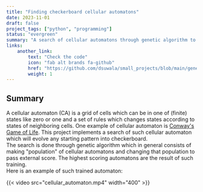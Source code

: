 ```yaml
---
title: "Finding checkerboard cellular automatons"
date: 2023-11-01
draft: false
project_tags: ["python", "programming"]
status: "evergreen"
summary: "A search of cellular automatons through genetic algorithm to always get checkerboard."
links:
    another_link:
        text: "Check the code"
        icon: "fab alt brands fa-github"
        href: "https://github.com/dsuwala/small_projects/blob/main/genetic_algorithm.ipynb"
        weight: 1
---
```

## Summary
A cellular automaton (CA) is a grid of cells which can be in one of (finite) states like zero or 
one and a set of rules which changes states according to states of neighboring cells. One 
example of cellular automaton is [Conway's Game of Life](https://playgameoflife.com/).
This project implements a search of such cellular automaton which will evolve any starting pattern into
checkerboard.\
The search is done through genetic algorithm which in general consists of making "population" of cellular
automatons and changing that population to pass external score. The highest scoring automatons are the
result of such training.\
Here is an example of such trained automaton: 

{{< video src="cellular_automaton.mp4" width="400" >}}



